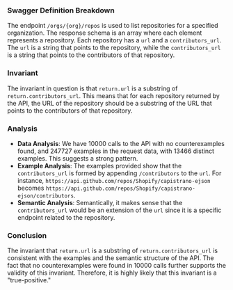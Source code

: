### Swagger Definition Breakdown
The endpoint `/orgs/{org}/repos` is used to list repositories for a specified organization. The response schema is an array where each element represents a repository. Each repository has a `url` and a `contributors_url`. The `url` is a string that points to the repository, while the `contributors_url` is a string that points to the contributors of that repository.

### Invariant
The invariant in question is that `return.url` is a substring of `return.contributors_url`. This means that for each repository returned by the API, the URL of the repository should be a substring of the URL that points to the contributors of that repository.

### Analysis
- **Data Analysis**: We have 10000 calls to the API with no counterexamples found, and 247727 examples in the request data, with 13466 distinct examples. This suggests a strong pattern.
- **Example Analysis**: The examples provided show that the `contributors_url` is formed by appending `/contributors` to the `url`. For instance, `https://api.github.com/repos/Shopify/capistrano-ejson` becomes `https://api.github.com/repos/Shopify/capistrano-ejson/contributors`.
- **Semantic Analysis**: Semantically, it makes sense that the `contributors_url` would be an extension of the `url` since it is a specific endpoint related to the repository.

### Conclusion
The invariant that `return.url` is a substring of `return.contributors_url` is consistent with the examples and the semantic structure of the API. The fact that no counterexamples were found in 10000 calls further supports the validity of this invariant. Therefore, it is highly likely that this invariant is a "true-positive."
